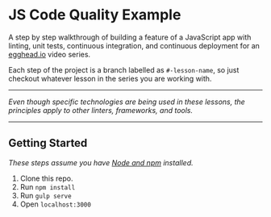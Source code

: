 # JS Code Quality Example

A step by step walkthrough of building a feature of a JavaScript app with linting, unit tests, continuous integration, and continuous deployment for an [egghead.io](https://egghead.io/) video series.

Each step of the project is a branch labelled as `#-lesson-name`, so just checkout whatever lesson in the series you are working with.

---

_Even though specific technologies are being used in these lessons, the principles apply to other linters, frameworks, and tools._

---

## Getting Started

_These steps assume you have [Node and npm](https://nodejs.org/) installed._

1. Clone this repo.
1. Run `npm install`
1. Run `gulp serve`
1. Open `localhost:3000`
